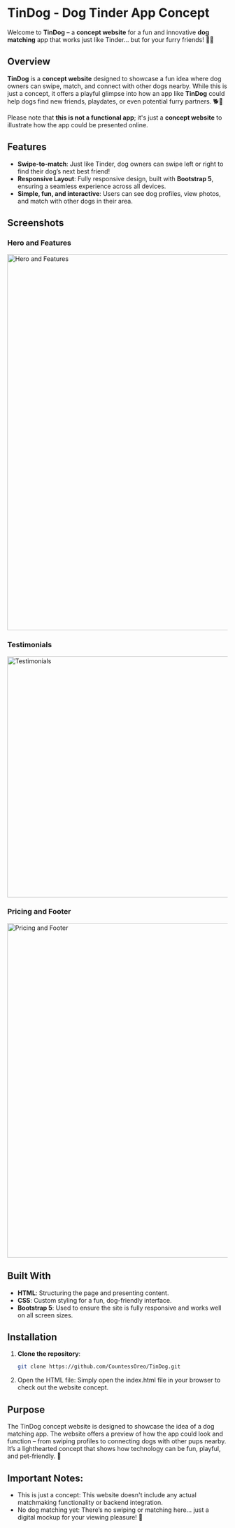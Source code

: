 # TinDog - Dog Tinder App Concept

Welcome to **TinDog** – a **concept website** for a fun and innovative **dog matching** app that works just like Tinder... but for your furry friends! 🐾💘

## Overview

**TinDog** is a **concept website** designed to showcase a fun idea where dog owners can swipe, match, and connect with other dogs nearby. While this is just a concept, it offers a playful glimpse into how an app like **TinDog** could help dogs find new friends, playdates, or even potential furry partners. 🐕💖

Please note that **this is not a functional app**; it's just a **concept website** to illustrate how the app could be presented online.

## Features

- **Swipe-to-match**: Just like Tinder, dog owners can swipe left or right to find their dog’s next best friend!
- **Responsive Layout**: Fully responsive design, built with **Bootstrap 5**, ensuring a seamless experience across all devices.
- **Simple, fun, and interactive**: Users can see dog profiles, view photos, and match with other dogs in their area.

## Screenshots

### Hero and Features
<img width="1429" height="860" alt="Hero and Features" src="https://github.com/user-attachments/assets/f6c9eeda-818e-42e3-a4c3-6ea1ee7d0032" />

### Testimonials
<img width="1494" height="551" alt="Testimonials" src="https://github.com/user-attachments/assets/7d1db15a-04b1-4824-8152-2ad341ff2dda" />

### Pricing and Footer
<img width="1515" height="765" alt="Pricing and Footer" src="https://github.com/user-attachments/assets/f0b10fc0-89b6-43dd-a7f8-69281a7b0c0a" />

## Built With

- **HTML**: Structuring the page and presenting content.
- **CSS**: Custom styling for a fun, dog-friendly interface.
- **Bootstrap 5**: Used to ensure the site is fully responsive and works well on all screen sizes.

## Installation

1. **Clone the repository**:
   ```bash
   git clone https://github.com/CountessOreo/TinDog.git
   ```
   
2. Open the HTML file:
Simply open the index.html file in your browser to check out the website concept.


## Purpose

The TinDog concept website is designed to showcase the idea of a dog matching app. The website offers a preview of how the app could look and function – from swiping profiles to connecting dogs with other pups nearby. It’s a lighthearted concept that shows how technology can be fun, playful, and pet-friendly. 🐶

## Important Notes:
- This is just a concept: This website doesn't include any actual matchmaking functionality or backend integration.
- No dog matching yet: There’s no swiping or matching here... just a digital mockup for your viewing pleasure! 🐾

